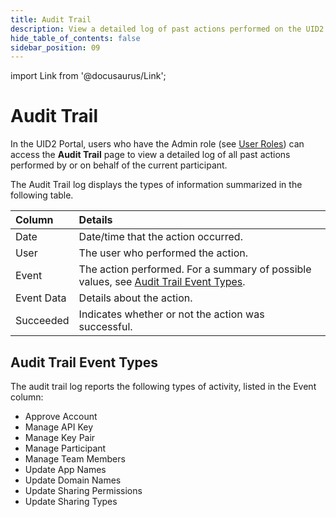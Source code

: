 ```yaml
---
title: Audit Trail
description: View a detailed log of past actions performed on the UID2 Portal.
hide_table_of_contents: false
sidebar_position: 09
---
```


import Link from '@docusaurus/Link';

# Audit Trail

In the UID2 Portal, users who have the Admin role (see [User Roles](team-members.md#user-roles)) can access the **Audit Trail** page to view a detailed log of all past actions performed by or on behalf of the current <Link href="../ref-info/glossary-uid#gl-sharing-participant">participant</Link>.

The Audit Trail log displays the types of information summarized in the following table.

| Column | Details |
| :--- | :--- | 
| Date | Date/time that the action occurred. |
| User | The user who performed the action. |
| Event | The action performed. For a summary of possible values, see [Audit Trail Event Types](#audit-trail-event-types). |
| Event Data | Details about the action. |
| Succeeded | Indicates whether or not the action was successful. |

## Audit Trail Event Types

The audit trail log reports the following types of activity, listed in the Event column:

- Approve Account
- Manage API Key
- Manage Key Pair
- Manage Participant
- Manage Team Members
- Update App Names
- Update Domain Names
- Update Sharing Permissions
- Update Sharing Types
